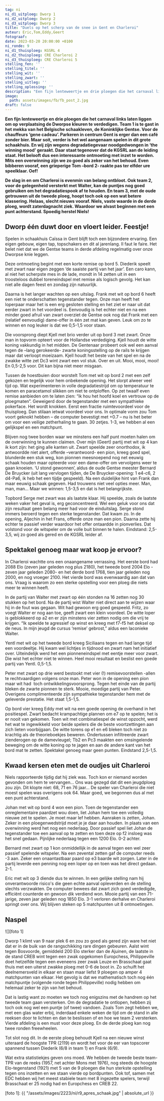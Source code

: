 ```yaml
---
tag: ni
ni_d1_uitploeg: Dworp 1
ni_d2_uitploeg: Dworp 2
ni_d3_uitploeg: Dworp 3
title: "Duels op het scherp van de snee in Gent en Charleroi"
auteur: Eric,Tom,Eddy,Geert 
fotograaf: 
date: 2023-03-20 20:00:00 +0100
ni_ronde: 9
ni_d1_thuisploeg: KGSRL 4
ni_d2_thuisploeg: CRE Charleroi 2
ni_d3_thuisploeg: CRE Charleroi 5
stelling_fen: ''
stelling_titel: ''
stelling_wit: ''
stelling_zwart: ''
stelling_uitleg: ''
stelling_oplossing: ''
description: "Een fijn lenteweertje en drie ploegen die het carnaval links laten liggen om op verplaatsing de Dworpse kleuren te verdedigen."
image:
  path: assets/images/fb/fb_post_2.jpg
draft: false
---
```

**Een fijn lenteweertje en drie ploegen die het carnaval links laten liggen om op verplaatsing de Dworpse kleuren te verdedigen. Team 1 is te gast in het mekka van het Belgische schaakleven, de Koninklijke Gentse. Voor de chauffeurs ‘gene cadeau’. Parkeren in centrum Gent is erger dan een café zonder bier. Maar soit, verder is het wel aangenaam spelen in dit grote schaakhuis. En wij zijn wegens degradatiegevaar noodgedwongen in ‘the winning mood’ geraakt. Daar staat tegenover dat de KGSRL aan de leiding staat. Het belooft dus een interessante ontmoeting met inzet te worden. Mits een overwinning zijn we zo goed als zeker van het behoud. Even bibberen vooraf, een grieperige Tom –bord 2- raakte pas ter elfder ure speelklaar. Oef!**<!--more-->

**De slag in en om Charleroi is evenmin van belang ontbloot. Ook team 2, voor de gelegenheid versterkt met Walter, kan de puntjes nog goed gebruiken om het degradatiespook af te houden. En team 3, met de oude getrouwen uit de tweede ploeg, hoopt toch ook op een wat betere klassering. Helaas, slecht nieuws vooraf. Niels, vaste waarde in de derde ploeg, wordt zaterdagnacht ziek. Waardoor we alvast beginnen met een punt achterstand. Spoedig herstel Niels!**

## Dworp één duwt door en vloert leider. Feestje!

Spelen in schaakhuis Caïssa in Gent blijft toch een bijzondere ervaring. Een eigen gebouw, eigen tap, topschakers en dit al jarenlang. Il faut le faire. Het belet niet dat we de Gentse teams in derde afdeling regelmatig over onze Dworpse knie leggen.

Deze ontmoeting begint met een korte remise op bord 5. Diederik speelt met zwart naar eigen zeggen ‘de saaiste partij van het jaar’. Een caro kann, al niet het scherpste mes in de lade, mondt in 14 zetten uit in een troosteloos dubbel toreneindspel met remise als logisch gevolg. Het kan niet alle dagen feest en zondag zijn natuurlijk.

Daarna is het langer wachten op een uitslag. Frank met wit op bord 6 heeft een niet te onderschatten tegenstander tegen. Onze man heeft het loperpaar maar het is een erg gesloten stelling en het ziet er naar uit dat eerder zwart in het voordeel is. Eenvoudig is het echter niet en na een minder goed afruil van zwart overziet de Gentse ook nog dat Frank met een (relatief eenvoudig) dame-offer in één zet mat kan geven. Leuk om zo te winnen en nog leuker is dat we 0,5-1,5 voor staan.

Die voorsprong diept Kjell met brio verder uit op bord 3 met zwart. Onze man in topvorm opteert voor de Hollandse verdediging. Kjell houdt de witte koning vakkundig in het midden. De Gentenaar probeert ook wel een aanval tegen de –lang gerokeerde- zwarte koningsstelling op de rails te krijgen maar dat verloopt moeizaam. Kjell houdt het beste van het spel en na de zwakke witte zet Dc3 wint zwart een vol stuk. Over en uit. Mooi, mooi, mooi! En 0,5-2,5 voor. Dit kan bijna niet meer misgaan.

Tussen de hoestbuien door worstelt Tom met wit op bord 2 met een zelf gekozen en tegelijk voor hem onbekende opening. Het slorpt alweer veel tijd op. Wat experimenteren in volle degradatiestrijd om op temperatuur te komen en paracetamol slikken om niet te ontploffen. Op zet twaalf even remise aanbieden om te laten zien: “ik hou het hoofd koel en vertrouw op de ploegmaten”.  Geweigerd door de tegenstander met een sympathieke pokerface.  Het wordt knokken.  Eerst een fractie ruimtevoordeel voor de thuisploeg.  Dan stilaan ietwat voordeel voor ons.  In optimale vorm zou Tom voort geknokt hebben – de computer bevestigt met +0.7 – nu is het beter om voor een veilige zetherhaling te gaan. 30 zetjes. 1-3, we hebben al een gelijkspel en een matchpunt.

Blijven nog twee borden waar we minstens een half punt moeten halen om de overwinning te kunnen claimen. Over mijn (Geert) partij met wit op 4 kan ik kort zijn: het ging alle kanten uit. Zwart speelde zeer onorthodox, ik antwoordde niet alert, offerde –verantwoord- een pion, kreeg goed spel, blunderde een stuk weg, kon pionnen meesnoepend nog net eeuwig schaak houden maar opteerde voor een dame-offer om vervolgens weer te gaan knoeien. ‘U stond gewonnen’, aldus de oude Gentse meester Bernard De Bruycker (uit lang vervlogen tijden, de De Bruycker-opening: 1 e4-c6, 2 d4-Pa6, ik heb het een tijdje gespeeld). Na een duidelijke hint van Frank dan maar eeuwig schaak gegeven. Had trouwens niet veel opties meer. Man, man, man... Maar we winnen: 1,5-3,5 en dat is het belangrijkste.

Topbord Serge met zwart was als laatste klaar. Hij speelde, zoals de laatste weken vaker het geval is, erg geconcentreerd. Wel een geluk voor ons dat zijn resultaat geen belang meer had voor de einduitslag. Serge stond immers beroerd tegen een sterke tegenstander. Dat kwam zo. In de opening, Aljechin in het Frans, offerde onze man een pion. Daarna zette hij echter te passief verder waardoor het offer ontaardde in pionverlies. Dat volstond voor de witspeler om de volle buit binnen te halen. Eindstand: 2,5-3,5, wij zo goed als gered en de KGSRL leider af.

## Spektakel genoeg maar wat koop je ervoor?

In Charleroi wachtte ons een onaangename verrassing. Het eerste bord had 2088 Elo (zeven jaar geleden nog plus 2180), het tweede bord 2004 Elo -zeven jaar geleden 2080- en het derde bord 1768, tien jaar geleden nog 2000, en nog vroeger 2100. Het vierde bord was evenwaardig aan dat van ons. Vraag is waarom zo een sterke opstelling voor een ploeg die niets meer te winnen heeft.

In de partij van Walter met zwart op één stonden na 16 zetten nog 30 stukken op het bord. Na de partij wist Walter niet direct aan te wijzen waar hij in de fout was gegaan. Wit had gewoon erg goed gespeeld. Fritz, zo voegt Walter er nog aan toe, geeft zwart een klein voordeel. De witte loper is geblokkeerd op a2 en er zijn minstens vier zetten nodig om die vrij te krijgen. “Ik speelde te agressief op winst en kreeg met f7-f5 het deksel op de neus. In mijn jeugd de cursus ‘remise’ gebrost,” aldus een laconieke Walter.

Yentl met wit op het tweede bord kreeg Siciliaans tegen en had lange tijd een voordeeltje. Hij kwam wel lichtjes in tijdnood en zwart nam het initiatief over. Uiteindelijk werd het een pionneneindspel met eentje meer voor zwart. Die wist het echter niet te winnen. Heel mooi resultaat en beslist een goede partij van Yentl. 0,5-1,5.

Peter met zwart op drie werd bestookt met vier (!) remisevoorstellen -allen te rechtvaardigen volgens onze man. Peter won in de opening een pion maar wit had  toch ontwikkelingsvoorsprong. Tegen het einde van de partij bleken de zwarte pionnen te sterk. Mooie, moedige partij van Peter. Overigens complimenteerde zijn sympathieke tegenstander hem met de geleverde prestatie. Het staat 1,5-1,5.

Op bord vier kreeg Eddy met wit na een goede opening de overhand in het positiespel. Zwart bedacht krampachtige plannen om e7 op te spelen; het is er nooit van gekomen. Toen wit met combinatiespel de winst opzocht, werd het wat te ingewikkeld voor beide spelers die de beste voortzettingen aan zich lieten voorbijgaan. De witte torens op e1 en e6 bleken toch niet zo krachtig als de theorieboekjes beweren. Ondertussen infiltreerde zwart zienderogen op de damevleugel; Tb2 en Pc3 maakten een omsingelende beweging om de witte koning op te jagen en aan de andere kant van het bord mat te zetten. Spektakel genoeg maar geen punten. Eindstand 2,5-1,5.

## Kwaad kersen eten met de oudjes uit Charleroi

Niels rapporteerde tijdig dat hij ziek was. Toch kon er niemand worden gevonden om hem te vervangen... Ons was gezegd dat dit een jeugdploeg zou zijn. Dit klopte niet: 68, 71 en 76 jaar... De speler van Charleroi die niet moest spelen was overigens ook 64. Maar goed, we begonnen dus al met een punt achterstand.

Johan met wit op bord 4 won een pion. Toen de tegenstander een onreglementaire paardzet wou doen, liet Johan hem toe een volledig nieuwe zet te spelen. Je moet maar lef hebben. Aanraken is zetten, Johan. Zeker in een ploegenwedstrijd moet je je daar aan houden. In plaats van een overwinning werd het nog een nederlaag. Door passief spel liet Johan de tegenstander toe een aanval op te zetten en toen deze op f2 insloeg was het snel gedaan. Pijnlijke nederlaag tegen een 1200 Elo. 0-2 achter.

Bernard met zwart op 1 kon onmiddellijk in de aanval tegen een wel zeer passief spelende witspeler. Na een zevental zetten gaf de computer reeds -3 aan. Zeker een onaantastbaar paard op e3 baarde wit zorgen. Later in de partij leverde een penning nog een loper op en toen was het direct gedaan. 2-1.

Eric met wit op 3 diende dus te winnen. In een gelijke stelling nam hij onverantwoorde risico's die geen echte aanval opleverden en de stelling slechts verzwakten. De computer bewees dat zwart zich goed verdedigde, efficiënt counterde en gewoon dik verdiend won. Mooie partij van een 71-jarige, zeven jaar geleden nog 1850 Elo. 3-1 verloren derhalve en Charleroi springt over ons. Wij blijven steken op 5 matchpunten uit 8 ontmoetingen.

## Naspel

![][foto 1]

Dworp 1 klimt van 9 naar plek 6 en zou zo goed als gered zijn ware het niet dat er in de buik van de rangschikking rare dingen gebeuren. Aalst wint tegen Bosvoorde, gemiddeld 200 Elo sterker dan de Ajuinen, de laatste in de stand CREB wint tegen een zwak opgekomen Europchess, Philippeville doet hetzelfde tegen een eveneens zeer zwak Leuze en Brasschaat gaat thuis met een uiterst zwakke ploeg met 0-6 de boot in. Zo schuift het deelnemersveld in elkaar en staan maar liefst 9 ploegen op amper 4 matchpunten van elkaar.  Het gevolg is dat we mathematisch toch nog één matchpuntje (volgende ronde tegen Philippeville) nodig hebben om helemaal zeker te zijn van het behoud.

Dat is lastig want zo moeten we toch nog enigszins met de handrem op het tweede team gaan versterken. Om de degradatie te ontlopen, hebben zij toch ook nog wel een puntje (of twee) vandoen. Zoals Tom zegt hebben we, met een glas water erbij, inderdaad enkele weken de tijd om de stand in alle reeksen door te lichten en dan te beslissen of en hoe we team 2 versterken. Vierde afdeling is een must voor deze ploeg. En de derde ploeg kan nog twee ronden freewheelen.

Tot slot nog dit. In de eerste ploeg behoudt Kjell na een nieuwe winst uiteraard de hoogste TPR (2119) en wordt het voor de eer van topscorer spannend tussen Diederik (6/8 in team 1) en Frank (6/9).

Wat extra statistiekjes geven ons moed. We hebben de tweede beste team-TPR van de reeks (1957, net achter Mons met 1976), nog steeds de hoogste Elo-tegenstand (1921) met 5 van de 9 ploegen die hun sterkste opstelling tegen ons inzetten en we staan vierde op bordpunten.  Ook tof, samen met EDC hebben wij het meest stabiele team met 8 ingezette spelers, terwijl Brasschaat er 25 nodig had en Europchess en CREB 22.

[foto 1]: {{ "/assets/images/2223/ni/r9_apres_schaak.jpg" | absolute_url }}
